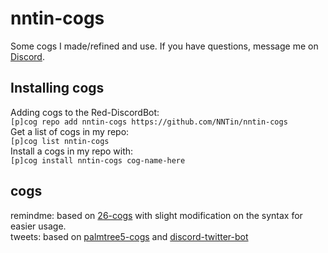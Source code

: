 # nntin-cogs
Some cogs I made/refined and use. If you have questions, message me on [Discord](https://discord.gg/Dkg79tc).

## Installing cogs
Adding cogs to the Red-DiscordBot:  
`[p]cog repo add nntin-cogs https://github.com/NNTin/nntin-cogs`  
Get a list of cogs in my repo:  
`[p]cog list nntin-cogs`  
Install a cogs in my repo with:  
`[p]cog install nntin-cogs cog-name-here`  

## cogs
remindme: based on [26-cogs](https://github.com/Twentysix26/26-Cogs/) with slight modification on the syntax for easier usage.  
tweets: based on [palmtree5-cogs](https://github.com/palmtree5/palmtree5-cogs) and [discord-twitter-bot](https://github.com/NNTin/discord-twitter-bot)
